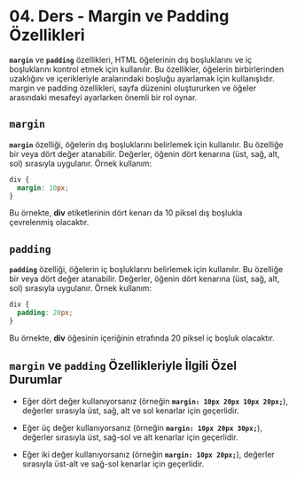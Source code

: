 # 04. Ders - Margin ve Padding Özellikleri

**`margin`** ve **`padding`** özellikleri, HTML öğelerinin dış boşluklarını ve iç boşluklarını kontrol etmek için kullanılır. Bu özellikler, öğelerin birbirlerinden uzaklığını ve içerikleriyle aralarındaki boşluğu ayarlamak için kullanışlıdır. margin ve padding özellikleri, sayfa düzenini oluştururken ve öğeler arasındaki mesafeyi ayarlarken önemli bir rol oynar.

## **`margin`**

**`margin`** özelliği, öğelerin dış boşluklarını belirlemek için kullanılır. Bu özelliğe bir veya dört değer atanabilir. Değerler, öğenin dört kenarına (üst, sağ, alt, sol) sırasıyla uygulanır. Örnek kullanım:

~~~ CSS
div {
  margin: 10px;
}
~~~

Bu örnekte, **div** etiketlerinin dört kenarı da 10 piksel dış boşlukla çevrelenmiş olacaktır.

## **`padding`**

**`padding`** özelliği, öğelerin iç boşluklarını belirlemek için kullanılır. Bu özelliğe bir veya dört değer atanabilir. Değerler, öğenin dört kenarına (üst, sağ, alt, sol) sırasıyla uygulanır. Örnek kullanım:

~~~ CSS
div {
  padding: 20px;
}
~~~

Bu örnekte, **div** öğesinin içeriğinin etrafında 20 piksel iç boşluk olacaktır.

## **`margin`** ve **`padding`** Özellikleriyle İlgili Özel Durumlar

* Eğer dört değer kullanıyorsanız (örneğin **`margin: 10px 20px 10px 20px;`**), değerler sırasıyla üst, sağ, alt ve sol kenarlar için geçerlidir.

* Eğer üç değer kullanıyorsanız (örneğin **`margin: 10px 20px 30px;`**), değerler sırasıyla üst, sağ-sol ve alt kenarlar için geçerlidir.

* Eğer iki değer kullanıyorsanız (örneğin **`margin: 10px 20px;`**), değerler sırasıyla üst-alt ve sağ-sol kenarlar için geçerlidir.